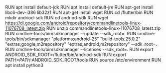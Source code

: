 RUN apt install default-jdk
RUN apt install default-jre
RUN apt-get install libc6-dev-i386 lib32z1
RUN apt-get install wget
RUN cd /flutter/bin
RUN mkdir andriod-sdk
RUN cd andriod-sdk
RUN wget https://dl.google.com/android/repository/commandlinetools-linux-11076708_latest.zip
RUN unzip commandlinetools-linux-11076708_latest.zip
RUN cmdline-tools/bin/sdkmanager --update --sdk_root=.
RUN cmdline-tools/bin/sdkmanager "platforms;android-25" "build-tools;25.0.2" "extras;google;m2repository" "extras;android;m2repository" --sdk_root=.
RUN cmdline-tools/bin/sdkmanager --licenses --sdk_root=.
RUN export ANDROID_SDK_ROOT=/flutter/bin/andriod-sdk
RUN export PATH=$PATH:$ANDROID_SDK_ROOT/tools
RUN source /etc/environment
RUN apt install python3